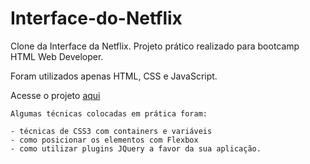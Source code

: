 # Interface-do-Netflix

Clone da Interface da Netflix. Projeto prático realizado para bootcamp HTML Web Developer.

Foram utilizados apenas HTML, CSS e JavaScript.

Acesse o projeto <a href="https://gitjoaopaulo.github.io/Interface-do-Netflix/">aqui</a>

```
Algumas técnicas colocadas em prática foram:

- técnicas de CSS3 com containers e variáveis
- como posicionar os elementos com Flexbox
- como utilizar plugins JQuery a favor da sua aplicação.
```